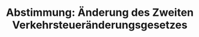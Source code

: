 ---
abstimmung:
  abstimmung: 2
  bundestagssitzung: 226
  datum: 24. März 2017
  legislaturperiode: 18
categories:
- Verkehr
- Infrastruktur
- Finanzen
- Steuer
data:
- title: Abstimmungsergebnis 20170324_2-data.pdf
  url: /res/abstimmungsliste/20170324_2-data.pdf
- title: Abstimmungsergebnis 20170324_2_xls-data.csv
  url: /res/abstimmungsliste/csv/20170324_2_xls-data.csv
documents:
- local: /res/abstimmungsdaten/018-226-02/1811235.pdf
  title: Drucksache 18/11235.pdf
  url: http://dip21.bundestag.de/dip21/btd/18/112/1811235.pdf
- local: /res/abstimmungsdaten/018-226-02/1811560.pdf
  title: Drucksache 18/11560.pdf
  url: http://dip21.bundestag.de/dip21/btd/18/115/1811560.pdf
- local: /res/abstimmungsdaten/018-226-02/1811643.pdf
  title: Drucksache 18/11643.pdf
  url: http://dip21.bundestag.de/dip21/btd/18/116/1811643.pdf
ergebnis:
  cdu/csu:
    enthaltung: 2
    gesamt: 309
    ja: 266
    nein: 4
    nichtabgegeben: 37
    ungueltig: 0
  die.linke:
    enthaltung: 0
    gesamt: 64
    ja: 0
    nein: 49
    nichtabgegeben: 15
    ungueltig: 0
  file: 20170324_2_xls-data.csv
  fraktionslos:
    enthaltung: 0
    gesamt: 1
    ja: 0
    nein: 0
    nichtabgegeben: 1
    ungueltig: 0
  gruenen:
    enthaltung: 0
    gesamt: 63
    ja: 0
    nein: 54
    nichtabgegeben: 9
    ungueltig: 0
  spd:
    enthaltung: 10
    gesamt: 193
    ja: 139
    nein: 18
    nichtabgegeben: 26
    ungueltig: 0
layout: abstimmung
links:
- title: https://www.bundestag.de/parlament/plenum/abstimmung/abstimmung?id=459
  url: https://www.bundestag.de/parlament/plenum/abstimmung/abstimmung?id=459
- title: http://www.abgeordnetenwatch.de/anpassung_der_pkw_maut-1105-861.html
  url: http://www.abgeordnetenwatch.de/anpassung_der_pkw_maut-1105-861.html
preview: 'Deutscher Bundestag


  226. Sitzung des Deutschen Bundestages

  am Freitag, 24. März 2017


  Endgültiges Ergebnis der Namentlichen Abstimmung Nr. 2


  Gesetzentwurf der Bundesregierung

  Entwurf eines Gesetzes zur Änderung des Zweiten Verkehrsteueränderungsgesetzes

  - Drucksachen 18/11235, 18/11560 und 18/11643 -


  Abgegebene Stimmen insgesamt:


  542


  Nicht abgegebene Stimmen:

  Ja-Stimmen:


  88

  405


  Nein-Stimmen:


  125


  Enthaltungen:


  12


  Ungültige:


  Berlin, den 24.03.2017


  0


  Beginn: 10:21

  Ende: 10:23

  '
tags:
- PKW
- Maut
- Straßennetz
title: 'Abstimmung: Änderung des Zweiten Verkehrsteueränderungsgesetzes'
---